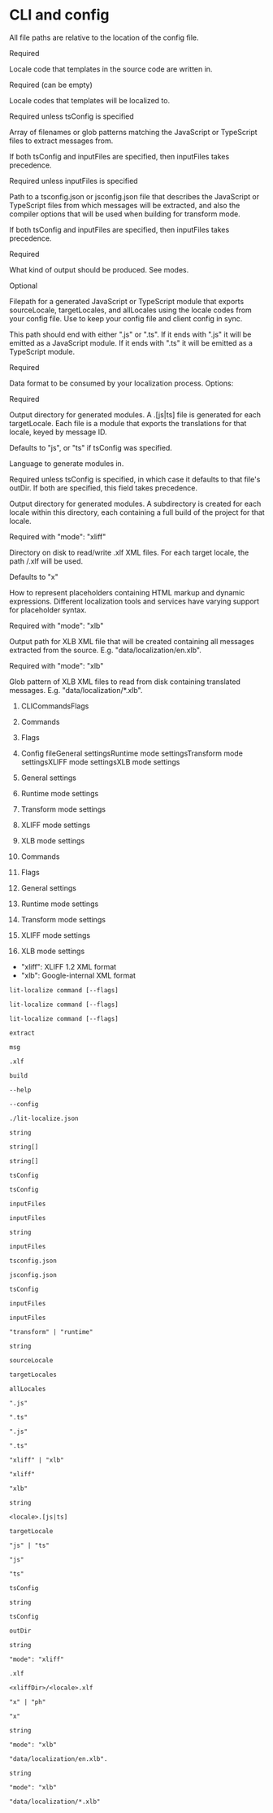# CLI and config

All file paths are relative to the location of the config file.

Required

Locale code that templates in the source code are written in.

Required (can be empty)

Locale codes that templates will be localized to.

Required unless tsConfig is specified

Array of filenames or glob patterns matching the JavaScript or TypeScript files to extract messages from.

If both tsConfig and inputFiles are specified, then inputFiles takes precedence.

Required unless inputFiles is specified

Path to a tsconfig.json or jsconfig.json file that describes the JavaScript or TypeScript files from which messages will be extracted, and also the compiler options that will be used when building for transform mode.

If both tsConfig and inputFiles are specified, then inputFiles takes precedence.

Required

What kind of output should be produced. See modes.

Optional

Filepath for a generated JavaScript or TypeScript module that exports sourceLocale, targetLocales, and allLocales using the locale codes from your config file. Use to keep your config file and client config in sync.

This path should end with either ".js" or ".ts". If it ends with ".js" it will be emitted as a JavaScript module. If it ends with ".ts" it will be emitted as a TypeScript module.

Required

Data format to be consumed by your localization process. Options:



Required

Output directory for generated modules. A <locale>.[js|ts] file is generated for each targetLocale. Each file is a module that exports the translations for that locale, keyed by message ID.

Defaults to "js", or "ts" if tsConfig was specified.

Language to generate modules in.

Required unless tsConfig is specified, in which case it defaults to that file's outDir. If both are specified, this field takes precedence.

Output directory for generated modules. A subdirectory is created for each locale within this directory, each containing a full build of the project for that locale.

Required with "mode": "xliff"

Directory on disk to read/write .xlf XML files. For each target locale, the path <xliffDir>/<locale>.xlf will be used.

Defaults to "x"

How to represent placeholders containing HTML markup and dynamic expressions. Different localization tools and services have varying support for placeholder syntax.

Required with "mode": "xlb"

Output path for XLB XML file that will be created containing all messages extracted from the source. E.g. "data/localization/en.xlb".

Required with "mode": "xlb"

Glob pattern of XLB XML files to read from disk containing translated messages. E.g. "data/localization/*.xlb".


1. CLICommandsFlags
2. Commands
3. Flags
4. Config fileGeneral settingsRuntime mode settingsTransform mode settingsXLIFF mode settingsXLB mode settings
5. General settings
6. Runtime mode settings
7. Transform mode settings
8. XLIFF mode settings
9. XLB mode settings


1. Commands
2. Flags


1. General settings
2. Runtime mode settings
3. Transform mode settings
4. XLIFF mode settings
5. XLB mode settings


* "xliff": XLIFF 1.2 XML format
* "xlb": Google-internal XML format

```
lit-localize command [--flags]
```

```
lit-localize command [--flags]
```

```
lit-localize command [--flags]
```

```
extract
```

```
msg
```

```
.xlf
```

```
build
```

```
--help
```

```
--config
```

```
./lit-localize.json
```

```
string
```

```
string[]
```

```
string[]
```

```
tsConfig
```

```
tsConfig
```

```
inputFiles
```

```
inputFiles
```

```
string
```

```
inputFiles
```

```
tsconfig.json
```

```
jsconfig.json
```

```
tsConfig
```

```
inputFiles
```

```
inputFiles
```

```
"transform" | "runtime"
```

```
string
```

```
sourceLocale
```

```
targetLocales
```

```
allLocales
```

```
".js"
```

```
".ts"
```

```
".js"
```

```
".ts"
```

```
"xliff" | "xlb"
```

```
"xliff"
```

```
"xlb"
```

```
string
```

```
<locale>.[js|ts]
```

```
targetLocale
```

```
"js" | "ts"
```

```
"js"
```

```
"ts"
```

```
tsConfig
```

```
string
```

```
tsConfig
```

```
outDir
```

```
string
```

```
"mode": "xliff"
```

```
.xlf
```

```
<xliffDir>/<locale>.xlf
```

```
"x" | "ph"
```

```
"x"
```

```
string
```

```
"mode": "xlb"
```

```
"data/localization/en.xlb".
```

```
string
```

```
"mode": "xlb"
```

```
"data/localization/*.xlb"
```

